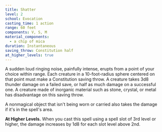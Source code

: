 ```yaml
---
title: Shatter
level: 2
school: Evocation
casting_time: 1 action
range: 60 feet
components: V, S, M
material_components:
  - a chip of mica
duration: Instantaneous
saving_throw: Constitution half
at_higher_levels: true
---
```


A sudden loud ringing noise, painfully intense, erupts from a point of your choice within range. Each creature in a 10-foot-radius sphere centered on that point must make a Constitution saving throw. A creature takes 3d8 thunder damage on a failed save, or half as much damage on a successful one. A creature made of inorganic material such as stone, crystal, or metal has disadvantage on this saving throw.

A nonmagical object that isn't being worn or carried also takes the damage if it's in the spell's area.

**At Higher Levels.** When you cast this spell using a spell slot of 3rd level or higher, the damage increases by 1d8 for each slot level above 2nd.
